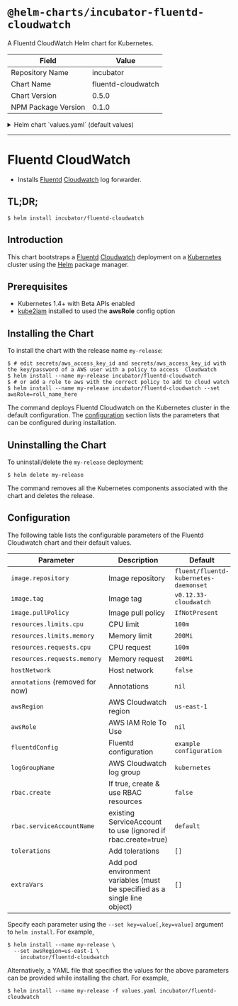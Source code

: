 # `@helm-charts/incubator-fluentd-cloudwatch`

A Fluentd CloudWatch Helm chart for Kubernetes.

| Field               | Value              |
| ------------------- | ------------------ |
| Repository Name     | incubator          |
| Chart Name          | fluentd-cloudwatch |
| Chart Version       | 0.5.0              |
| NPM Package Version | 0.1.0              |

<details>

<summary>Helm chart `values.yaml` (default values)</summary>

```yaml
image:
  repository: fluent/fluentd-kubernetes-daemonset
  tag: v0.12.33-cloudwatch
  ## Specify an imagePullPolicy (Required)
  ## It's recommended to change this to 'Always' if the image tag is 'latest'
  ## ref: http://kubernetes.io/docs/user-guide/images/#updating-images
  pullPolicy: IfNotPresent

## Configure resource requests and limits
## ref: http://kubernetes.io/docs/user-guide/compute-resources/
##
resources:
  limits:
    cpu: 100m
    memory: 200Mi
  requests:
    cpu: 100m
    memory: 200Mi

# hostNetwork: false

## Add tolerations if specified
tolerations: []
#   - key: node-role.kubernetes.io/master
#     operator: Exists
#     effect: NoSchedule

annotations: {}

awsRegion: us-east-1
awsRole:
logGroupName: kubernetes

rbac:
  ## If true, create and use RBAC resources
  create: false

  ## Ignored if rbac.create is true
  serviceAccountName: default
# Add extra environment variables if specified (must be specified as a single line object and be quoted)
extraVars: []
# - "{ name: NODE_NAME, valueFrom: { fieldRef: { fieldPath: spec.nodeName } } }"

fluentdConfig: |
  <match fluent.**>
    type null
  </match>

  <source>
    type tail
    enable_stat_watcher false
    path /var/log/containers/*.log
    pos_file /var/log/fluentd-containers.log.pos
    time_format %Y-%m-%dT%H:%M:%S.%NZ
    tag kubernetes.*
    format json
    read_from_head true
  </source>

  <source>
    type tail
    enable_stat_watcher false
    format /^(?<time>[^ ]* [^ ,]*)[^\[]*\[[^\]]*\]\[(?<severity>[^ \]]*) *\] (?<message>.*)$/
    time_format %Y-%m-%d %H:%M:%S
    path /var/log/salt/minion
    pos_file /var/log/fluentd-salt.pos
    tag salt
  </source>

  <source>
    type tail
    enable_stat_watcher false
    format syslog
    path /var/log/startupscript.log
    pos_file /var/log/fluentd-startupscript.log.pos
    tag startupscript
  </source>

  <source>
    type tail
    enable_stat_watcher false
    format /^time="(?<time>[^)]*)" level=(?<severity>[^ ]*) msg="(?<message>[^"]*)"( err="(?<error>[^"]*)")?( statusCode=($<status_code>\d+))?/
    path /var/log/docker.log
    pos_file /var/log/fluentd-docker.log.pos
    tag docker
  </source>

  <source>
    type tail
    enable_stat_watcher false
    format none
    path /var/log/etcd.log
    pos_file /var/log/fluentd-etcd.log.pos
    tag etcd
  </source>

  <source>
    type tail
    enable_stat_watcher false
    format kubernetes
    multiline_flush_interval 5s
    path /var/log/kubelet.log
    pos_file /var/log/fluentd-kubelet.log.pos
    tag kubelet
  </source>

  <source>
    type tail
    enable_stat_watcher false
    format kubernetes
    multiline_flush_interval 5s
    path /var/log/kube-proxy.log
    pos_file /var/log/fluentd-kube-proxy.log.pos
    tag kube-proxy
  </source>

  <source>
    type tail
    enable_stat_watcher false
    format kubernetes
    multiline_flush_interval 5s
    path /var/log/kube-apiserver.log
    pos_file /var/log/fluentd-kube-apiserver.log.pos
    tag kube-apiserver
  </source>

  <source>
    type tail
    enable_stat_watcher false
    format kubernetes
    multiline_flush_interval 5s
    path /var/log/kube-controller-manager.log
    pos_file /var/log/fluentd-kube-controller-manager.log.pos
    tag kube-controller-manager
  </source>

  <source>
    type tail
    enable_stat_watcher false
    format kubernetes
    multiline_flush_interval 5s
    path /var/log/kube-scheduler.log
    pos_file /var/log/fluentd-kube-scheduler.log.pos
    tag kube-scheduler
  </source>

  <source>
    type tail
    enable_stat_watcher false
    format kubernetes
    multiline_flush_interval 5s
    path /var/log/rescheduler.log
    pos_file /var/log/fluentd-rescheduler.log.pos
    tag rescheduler
  </source>

  <source>
    type tail
    enable_stat_watcher false
    format kubernetes
    multiline_flush_interval 5s
    path /var/log/glbc.log
    pos_file /var/log/fluentd-glbc.log.pos
    tag glbc
  </source>

  <source>
    type tail
    enable_stat_watcher false
    format kubernetes
    multiline_flush_interval 5s
    path /var/log/cluster-autoscaler.log
    pos_file /var/log/fluentd-cluster-autoscaler.log.pos
    tag cluster-autoscaler
  </source>

  <filter kubernetes.**>
    type kubernetes_metadata
  </filter>

  <match **>
    type cloudwatch_logs
    log_group_name "#{ENV['LOG_GROUP_NAME']}"
    auto_create_stream true
    use_tag_as_stream true
  </match>
```

</details>

---

# Fluentd CloudWatch

- Installs [Fluentd](https://www.fluentd.org/) [Cloudwatch](https://aws.amazon.com/cloudwatch/) log forwarder.

## TL;DR;

```console
$ helm install incubator/fluentd-cloudwatch
```

## Introduction

This chart bootstraps a [Fluentd](https://www.fluentd.org/) [Cloudwatch](https://aws.amazon.com/cloudwatch/) deployment on a [Kubernetes](http://kubernetes.io) cluster using the [Helm](https://helm.sh) package manager.

## Prerequisites

- Kubernetes 1.4+ with Beta APIs enabled
- [kube2iam](../../stable/kube2iam) installed to used the **awsRole** config option

## Installing the Chart

To install the chart with the release name `my-release`:

```console
$ # edit secrets/aws_access_key_id and secrets/aws_access_key_id with the key/password of a AWS user with a policy to access  Cloudwatch
$ helm install --name my-release incubator/fluentd-cloudwatch
$ # or add a role to aws with the correct policy to add to cloud watch
$ helm install --name my-release incubator/fluentd-cloudwatch --set awsRole=roll_name_here
```

The command deploys Fluentd Cloudwatch on the Kubernetes cluster in the default configuration. The [configuration](#configuration) section lists the parameters that can be configured during installation.

## Uninstalling the Chart

To uninstall/delete the `my-release` deployment:

```console
$ helm delete my-release
```

The command removes all the Kubernetes components associated with the chart and deletes the release.

## Configuration

The following table lists the configurable parameters of the Fluentd Cloudwatch chart and their default values.

| Parameter                       | Description                                                               | Default                               |
| ------------------------------- | ------------------------------------------------------------------------- | ------------------------------------- |
| `image.repository`              | Image repository                                                          | `fluent/fluentd-kubernetes-daemonset` |
| `image.tag`                     | Image tag                                                                 | `v0.12.33-cloudwatch`                 |
| `image.pullPolicy`              | Image pull policy                                                         | `IfNotPresent`                        |
| `resources.limits.cpu`          | CPU limit                                                                 | `100m`                                |
| `resources.limits.memory`       | Memory limit                                                              | `200Mi`                               |
| `resources.requests.cpu`        | CPU request                                                               | `100m`                                |
| `resources.requests.memory`     | Memory request                                                            | `200Mi`                               |
| `hostNetwork`                   | Host network                                                              | `false`                               |
| `annotations` (removed for now) | Annotations                                                               | `nil`                                 |
| `awsRegion`                     | AWS Cloudwatch region                                                     | `us-east-1`                           |
| `awsRole`                       | AWS IAM Role To Use                                                       | `nil`                                 |
| `fluentdConfig`                 | Fluentd configuration                                                     | `example configuration`               |
| `logGroupName`                  | AWS Cloudwatch log group                                                  | `kubernetes`                          |
| `rbac.create`                   | If true, create & use RBAC resources                                      | `false`                               |
| `rbac.serviceAccountName`       | existing ServiceAccount to use (ignored if rbac.create=true)              | `default`                             |
| `tolerations`                   | Add tolerations                                                           | `[]`                                  |
| `extraVars`                     | Add pod environment variables (must be specified as a single line object) | `[]`                                  |

Specify each parameter using the `--set key=value[,key=value]` argument to `helm install`. For example,

```console
$ helm install --name my-release \
  --set awsRegion=us-east-1 \
    incubator/fluentd-cloudwatch
```

Alternatively, a YAML file that specifies the values for the above parameters can be provided while installing the chart. For example,

```console
$ helm install --name my-release -f values.yaml incubator/fluentd-cloudwatch
```
